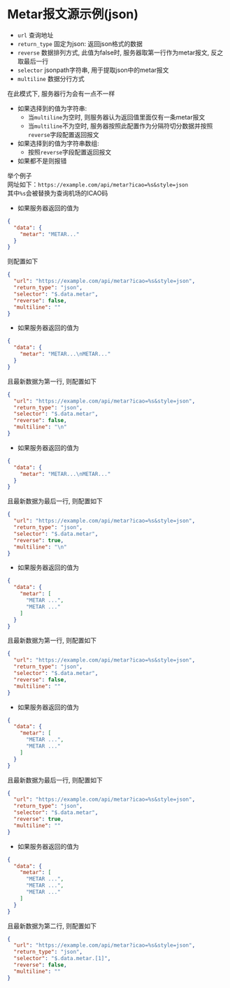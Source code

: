 # Metar报文源示例(json)

* `url` 查询地址
* `return_type` 固定为json: 返回json格式的数据
* `reverse` 数据排列方式, 此值为false时, 服务器取第一行作为metar报文, 反之取最后一行
* `selector` jsonpath字符串, 用于提取json中的metar报文
* `multiline` 数据分行方式

在此模式下, 服务器行为会有一点不一样

* 如果选择到的值为字符串:
    * 当`multiline`为空时, 则服务器认为返回值里面仅有一条metar报文
    * 当`multiline`不为空时, 服务器按照此配置作为分隔符切分数据并按照`reverse`字段配置返回报文
* 如果选择到的值为字符串数组:
    * 按照`reverse`字段配置返回报文
* 如果都不是则报错

举个例子  
网址如下：`https://example.com/api/metar?icao=%s&style=json`  
其中`%s`会被替换为查询机场的ICAO码

* 如果服务器返回的值为

```json
{
  "data": {
    "metar": "METAR..."
  }
}
```

则配置如下

```json
{
  "url": "https://example.com/api/metar?icao=%s&style=json",
  "return_type": "json",
  "selector": "$.data.metar",
  "reverse": false,
  "multiline": ""
}
```

* 如果服务器返回的值为

```json
{
  "data": {
    "metar": "METAR...\nMETAR..."
  }
}
```

且最新数据为第一行, 则配置如下

```json
{
  "url": "https://example.com/api/metar?icao=%s&style=json",
  "return_type": "json",
  "selector": "$.data.metar",
  "reverse": false,
  "multiline": "\n"
}
```

* 如果服务器返回的值为

```json
{
  "data": {
    "metar": "METAR...\nMETAR..."
  }
}
```

且最新数据为最后一行, 则配置如下

```json
{
  "url": "https://example.com/api/metar?icao=%s&style=json",
  "return_type": "json",
  "selector": "$.data.metar",
  "reverse": true,
  "multiline": "\n"
}
```

* 如果服务器返回的值为

```json
{
  "data": {
    "metar": [
      "METAR ...",
      "METAR ..."
    ]
  }
}
```

且最新数据为第一行, 则配置如下

```json
{
  "url": "https://example.com/api/metar?icao=%s&style=json",
  "return_type": "json",
  "selector": "$.data.metar",
  "reverse": false,
  "multiline": ""
}
```

* 如果服务器返回的值为

```json
{
  "data": {
    "metar": [
      "METAR ...",
      "METAR ..."
    ]
  }
}
```

且最新数据为最后一行, 则配置如下

```json
{
  "url": "https://example.com/api/metar?icao=%s&style=json",
  "return_type": "json",
  "selector": "$.data.metar",
  "reverse": true,
  "multiline": ""
}
```

* 如果服务器返回的值为

```json
{
  "data": {
    "metar": [
      "METAR ...",
      "METAR ...",
      "METAR ..."
    ]
  }
}
```

且最新数据为第二行, 则配置如下

```json
{
  "url": "https://example.com/api/metar?icao=%s&style=json",
  "return_type": "json",
  "selector": "$.data.metar.[1]",
  "reverse": false,
  "multiline": ""
}
```